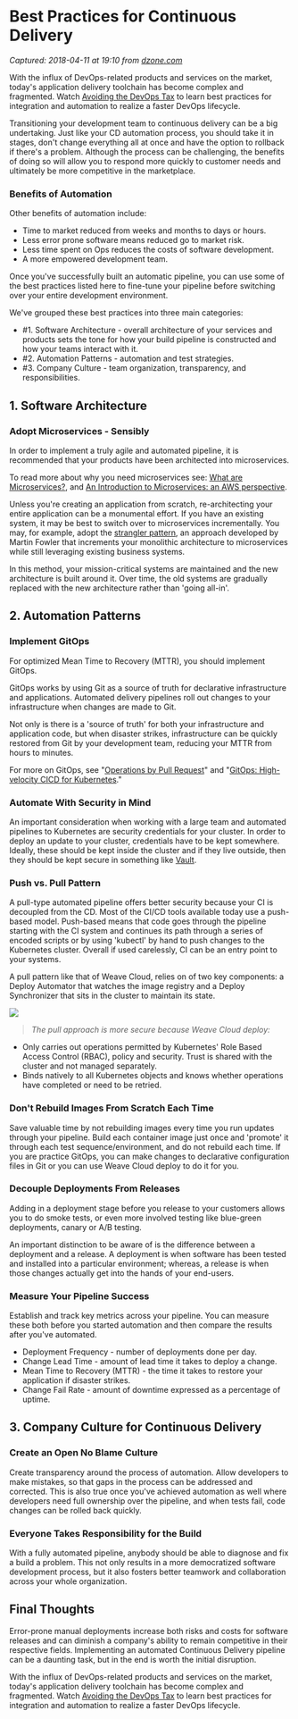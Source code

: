# Best Practices for Continuous Delivery

_Captured: 2018-04-11 at 19:10 from [dzone.com](https://dzone.com/articles/best-practices-for-continuous-delivery?edition=373199&utm_source=Daily%20Digest&utm_medium=email&utm_campaign=Daily%20Digest%202018-04-11)_

With the influx of DevOps-related products and services on the market, today's application delivery toolchain has become complex and fragmented. Watch [Avoiding the DevOps Tax](https://dzone.com/go?i=286421&u=https%3A%2F%2Fabout.gitlab.com%2F2018%2F03%2F21%2Favoiding-devops-tax-webcast%2F) to learn best practices for integration and automation to realize a faster DevOps lifecycle.

Transitioning your development team to continuous delivery can be a big undertaking. Just like your CD automation process, you should take it in stages, don't change everything all at once and have the option to rollback if there's a problem. Although the process can be challenging, the benefits of doing so will allow you to respond more quickly to customer needs and ultimately be more competitive in the marketplace.

### Benefits of Automation

Other benefits of automation include:

  * Time to market reduced from weeks and months to days or hours.
  * Less error prone software means reduced go to market risk.
  * Less time spent on Ops reduces the costs of software development.
  * A more empowered development team.

Once you've successfully built an automatic pipeline, you can use some of the best practices listed here to fine-tune your pipeline before switching over your entire development environment.

We've grouped these best practices into three main categories:

  * #1. Software Architecture - overall architecture of your services and products sets the tone for how your build pipeline is constructed and how your teams interact with it.
  * #2. Automation Patterns - automation and test strategies.
  * #3. Company Culture - team organization, transparency, and responsibilities.

## 1\. Software Architecture

### Adopt Microservices - Sensibly

In order to implement a truly agile and automated pipeline, it is recommended that your products have been architected into microservices.

To read more about why you need microservices see: [What are Microservices?](https://www.weave.works/blog/what-are-microservices/), and [An Introduction to Microservices: an AWS perspective](https://www.weave.works/blog/introduction-microservices-aws-perspective/).

Unless you're creating an application from scratch, re-architecting your entire application can be a monumental effort. If you have an existing system, it may be best to switch over to microservices incrementally. You may, for example, adopt the [strangler pattern](https://www.martinfowler.com/bliki/StranglerApplication.html), an approach developed by Martin Fowler that increments your monolithic architecture to microservices while still leveraging existing business systems.

In this method, your mission-critical systems are maintained and the new architecture is built around it. Over time, the old systems are gradually replaced with the new architecture rather than 'going all-in'.

## 2\. Automation Patterns

### Implement GitOps

For optimized Mean Time to Recovery (MTTR), you should implement GitOps.

GitOps works by using Git as a source of truth for declarative infrastructure and applications. Automated delivery pipelines roll out changes to your infrastructure when changes are made to Git.

Not only is there is a 'source of truth' for both your infrastructure and application code, but when disaster strikes, infrastructure can be quickly restored from Git by your development team, reducing your MTTR from hours to minutes.

For more on GitOps, see "[Operations by Pull Request](https://www.weave.works/blog/gitops-operations-by-pull-request)" and "[GitOps: High-velocity CICD for Kubernetes](https://www.weave.works/blog/gitops-high-velocity-cicd-for-kubernetes)."

### Automate With Security in Mind

An important consideration when working with a large team and automated pipelines to Kubernetes are security credentials for your cluster. In order to deploy an update to your cluster, credentials have to be kept somewhere. Ideally, these should be kept inside the cluster and if they live outside, then they should be kept secure in something like [Vault](https://www.vaultproject.io/).

### Push vs. Pull Pattern

A pull-type automated pipeline offers better security because your CI is decoupled from the CD. Most of the CI/CD tools available today use a push-based model. Push-based means that code goes through the pipeline starting with the CI system and continues its path through a series of encoded scripts or by using 'kubectl' by hand to push changes to the Kubernetes cluster. Overall if used carelessly, CI can be an entry point to your systems.

A pull pattern like that of Weave Cloud, relies on of two key components: a Deploy Automator that watches the image registry and a Deploy Synchronizer that sits in the cluster to maintain its state.

![](https://images.contentstack.io/v3/assets/blt300387d93dabf50e/bltbfa1e1e178b2fa8e/5ac694ad781602830bdf9457/download)

> _The pull approach is more secure because Weave Cloud deploy:_

  * Only carries out operations permitted by Kubernetes' Role Based Access Control (RBAC), policy and security. Trust is shared with the cluster and not managed separately.
  * Binds natively to all Kubernetes objects and knows whether operations have completed or need to be retried.

### Don't Rebuild Images From Scratch Each Time

Save valuable time by not rebuilding images every time you run updates through your pipeline. Build each container image just once and 'promote' it through each test sequence/environment, and do not rebuild each time. If you are practice GitOps, you can make changes to declarative configuration files in Git or you can use Weave Cloud deploy to do it for you.

### Decouple Deployments From Releases

Adding in a deployment stage before you release to your customers allows you to do smoke tests, or even more involved testing like blue-green deployments, canary or A/B testing.

An important distinction to be aware of is the difference between a deployment and a release. A deployment is when software has been tested and installed into a particular environment; whereas, a release is when those changes actually get into the hands of your end-users.

### Measure Your Pipeline Success

Establish and track key metrics across your pipeline. You can measure these both before you started automation and then compare the results after you've automated.

  * Deployment Frequency - number of deployments done per day.
  * Change Lead Time - amount of lead time it takes to deploy a change.
  * Mean Time to Recovery (MTTR) - the time it takes to restore your application if disaster strikes.
  * Change Fail Rate - amount of downtime expressed as a percentage of uptime.

## 3\. Company Culture for Continuous Delivery

### Create an Open No Blame Culture

Create transparency around the process of automation. Allow developers to make mistakes, so that gaps in the process can be addressed and corrected. This is also true once you've achieved automation as well where developers need full ownership over the pipeline, and when tests fail, code changes can be rolled back quickly.

### Everyone Takes Responsibility for the Build

With a fully automated pipeline, anybody should be able to diagnose and fix a build a problem. This not only results in a more democratized software development process, but it also fosters better teamwork and collaboration across your whole organization.

## Final Thoughts

Error-prone manual deployments increase both risks and costs for software releases and can diminish a company's ability to remain competitive in their respective fields. Implementing an automated Continuous Delivery pipeline can be a daunting task, but in the end is worth the initial disruption.

With the influx of DevOps-related products and services on the market, today's application delivery toolchain has become complex and fragmented. Watch [Avoiding the DevOps Tax](https://dzone.com/go?i=286422&u=https%3A%2F%2Fabout.gitlab.com%2F2018%2F03%2F21%2Favoiding-devops-tax-webcast%2F) to learn best practices for integration and automation to realize a faster DevOps lifecycle.

